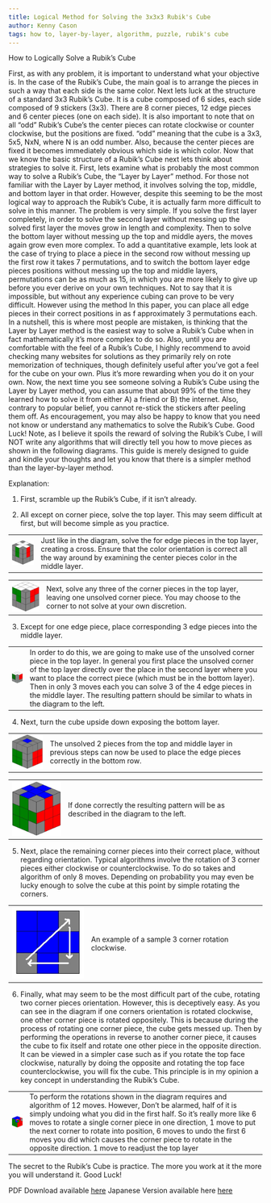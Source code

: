 ```yaml
---
title: Logical Method for Solving the 3x3x3 Rubik's Cube
author: Kenny Cason
tags: how to, layer-by-layer, algorithm, puzzle, rubik's cube
---
```


How to Logically Solve a Rubik’s Cube<br/>

First, as with any problem, it is important to understand what your objective is. In the case of the Rubik’s Cube, the main goal is to arrange the pieces in such a way that each side is the same color. Next lets luck at the structure of a standard 3x3 Rubik’s Cube. It is a cube composed of 6 sides, each side composed of 9 stickers (3x3). There are 8 corner pieces, 12 edge pieces and 6 center pieces (one on each side). It is also important to note that on all “odd” Rubik’s Cube’s the center pieces can rotate clockwise or counter clockwise, but the positions are fixed. “odd” meaning that the cube is a 3x3, 5x5, NxN, where N is an odd number. Also, because the center pieces are fixed it becomes immediately obvious which side is which color.
Now that we know the basic structure of a Rubik’s Cube next lets think about strategies to solve it. First, lets examine what is probably the most common way to solve a Rubik’s Cube, the “Layer by Layer” method. For those not familiar with the Layer by Layer method, it involves solving the top, middle, and bottom layer in that order. However, despite this seeming to be the most logical way to approach the Rubik’s Cube, it is actually farm more difficult to solve in this manner. The problem is very simple. If you solve the first layer completely, in order to solve the second layer without messing up the solved first layer the moves grow in length and complexity. Then to solve the bottom layer without messing up the top and middle ayers, the moves again grow even more complex. To add a quantitative example, lets look at the case of trying to place a piece in the second row without messing up the first row it takes 7 permutations, and to switch the bottom layer edge pieces positions without messing up the top and middle layers, permutations can be as much as 15, in which you are more likely to give up before you ever derive on your own techniques. Not to say that it is impossible, but without any experience cubing can prove to be very difficult. However using the method In this paper, you can place all edge pieces in their correct positions in as  f approximately 3 permutations each. In a nutshell, this is where most people are mistaken, is thinking that the Layer by Layer method is the easiest way to solve a Rubik’s Cube when in fact mathematically it’s more complex to do so.
Also, until you are comfortable with the feel of a Rubik’s Cube, I highly recommend to avoid checking many websites for solutions as they primarily rely on rote memorization of techniques, though definitely useful after you’ve got a feel for the cube on your own. Plus it’s more rewarding when you do it on your own. Now, the next time you see someone solving a Rubik’s Cube using the Layer by Layer method, you can assume that about 99% of the time they learned how to solve it from either A) a friend or B) the internet. Also, contrary to popular belief, you cannot re-stick the stickers after peeling them off. As encouragement, you may also be happy to know that you need not know or understand any mathematics to solve the Rubik’s Cube. Good Luck!
Note, as I believe it spoils the reward of solving the Rubik’s Cube, I will NOT write any algorithms that will directly tell you how to move pieces as shown in the following diagrams. This guide is merely designed to guide and kindle your thoughts and let you know that there is a simpler method than the layer-by-layer method.

Explanation:
1. First, scramble up the Rubik’s Cube, if it isn’t already.

2. All except on corner piece, solve the top layer. This may seem difficult at first, but will become simple as you practice.
<table width="100%"><tr><td><center><img padding="0" width="150" src="/images/rc/rc2.jpg" alt="Rubik's Cube Tutorial" /></center></td><td>Just like in the diagram, solve the for edge pieces in the top layer, creating a cross. Ensure that the color orientation is correct all the way around by examining the center pieces color in the middle layer.
</td></table>
<table width="100%"><tr><td><center><img padding="0" width="150" src="/images/rc/rc3.jpg" alt="Rubik's Cube Tutorial" /></center></td><td>Next, solve any three of the corner pieces in the top layer, leaving one unsolved corner piece. You may choose to the corner to not solve at your own discretion.</td></table>

3. Except for one edge piece, place corresponding 3 edge pieces  into the middle layer.
<table width="100%"><tr><td><center><img padding="0" width="150" src="/images/rc/rc4.jpg" alt="Rubik's Cube Tutorial" /></center></td><td>In order to do this, we are going to make use of the unsolved corner piece in the top layer. In general you first place the unsolved corner of the top layer directly over the place in the second layer where you want to place the correct piece (which must be in the bottom layer). Then in only 3 moves each you can solve 3 of the 4 edge pieces in the middle layer. The resulting pattern should be similar to whats in the diagram to the left.</td></table>

4. Next, turn the cube upside down exposing the bottom layer.
<table width="100%"><tr><td><center><img padding="0" width="150" src="/images/rc/rc5.jpg" alt="Rubik's Cube Tutorial" /></center></td><td>The unsolved 2 pieces from the top and middle layer in previous steps can now be used to place the edge pieces correctly in the bottom row.</td></table>
<table width="100%"><tr><td><center><img padding="0" width="150" src="/images/rc/rc6.jpg" alt="Rubik's Cube Tutorial" /></center></td><td>If done correctly the resulting pattern will be as described in the diagram to the left.</td></table>

5. Next, place the remaining corner pieces into their correct place, without regarding orientation. Typical algorithms involve the rotation of 3 corner pieces either clockwise or counterclockwise. To do so takes and algorithm of only 8 moves. Depending on probability you may even be lucky enough to solve the cube at this point by simple rotating the corners.
<table width="100%"><tr><td><center><img padding="0" width="150" src="/images/rc/rc7.jpg" alt="Rubik's Cube Tutorial" /></center></td><td>An example of a sample 3 corner rotation clockwise.</td></table>

6. Finally, what may seem to be the most difficult part of the cube, rotating two corner pieces orientation. However, this is deceptively easy. As you can see in the diagram if one corners orientation is rotated clockwise, one other corner piece is rotated oppositely. This is because during the process of rotating one corner piece, the cube gets messed up. Then by performing the operations in reverse to another corner piece, it causes the cube to fix itself and rotate one other piece in the opposite direction. It can be viewed in a simpler case such as if you rotate the top face clockwise, naturally by doing the opposite and rotating the top face counterclockwise, you will fix the cube. This principle is in my opinion a key concept in understanding the Rubik’s Cube.

<table width="100%"><tr><td><center><img padding="0" width="150" src="/images/rc/rc8.jpg" alt="Rubik's Cube Tutorial"/></center></td><td>To perform the rotations shown in the diagram requires and algorithm of 12 moves. However, Don’t be alarmed, half of it is simply undoing what you did in the first half. So it’s really more like 6 moves to rotate a single corner piece in one direction, 1 move to put the next corner to rotate into position, 6 moves to undo the first 6 moves you did which causes the corner piece to rotate in the opposite direction. 1 move to readjust the top layer</td></table>

The secret to the Rubik’s Cube is practice. The more you work at it the more you will understand it.
Good Luck!

PDF Download available <a href="/pdf/rubikscube-en.pdf">here</a>
Japanese Version available here <a href="/pdf/rubikscube-jp.pdf">here</a>
